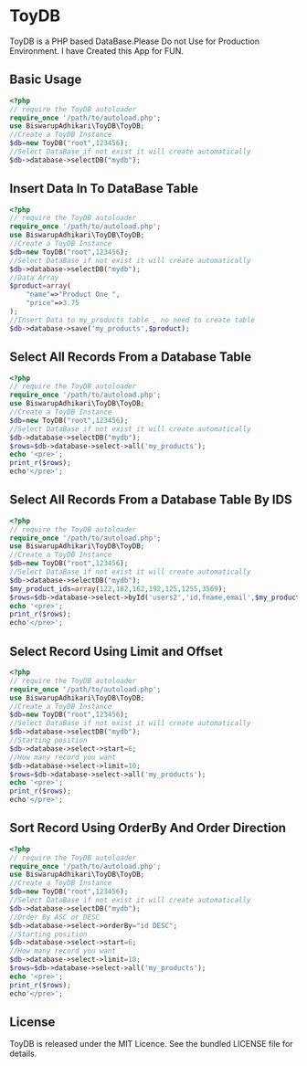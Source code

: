 # ToyDB #

ToyDB is a PHP based DataBase.Please Do not Use for Production Environment. I have Created this App for FUN.

## Basic Usage

```php
<?php
// require the ToyDB autoloader
require_once '/path/to/autoload.php'; 
use BiswarupAdhikari\ToyDB\ToyDB;
//Create a ToyDB Instance 
$db=new ToyDB("root",123456);
//Select DataBase if not exist it will create automatically
$db->database->selectDB("mydb");
```

## Insert Data In To DataBase Table

```php
<?php
// require the ToyDB autoloader
require_once '/path/to/autoload.php'; 
use BiswarupAdhikari\ToyDB\ToyDB;
//Create a ToyDB Instance 
$db=new ToyDB("root",123456);
//Select DataBase if not exist it will create automatically
$db->database->selectDB("mydb");
//Data Array
$product=array(
    "name"=>"Product One ",
    "price"=>3.75
);
//Insert Data to my_products table , no need to create table
$db->database->save('my_products',$product);
```

## Select All Records From a Database Table


```php
<?php
// require the ToyDB autoloader
require_once '/path/to/autoload.php'; 
use BiswarupAdhikari\ToyDB\ToyDB;
//Create a ToyDB Instance 
$db=new ToyDB("root",123456);
//Select DataBase if not exist it will create automatically
$db->database->selectDB("mydb");
$rows=$db->database->select->all('my_products');
echo '<pre>';
print_r($rows);
echo'</pre>';
```

## Select All Records From a Database Table By IDS


```php
<?php
// require the ToyDB autoloader
require_once '/path/to/autoload.php'; 
use BiswarupAdhikari\ToyDB\ToyDB;
//Create a ToyDB Instance 
$db=new ToyDB("root",123456);
//Select DataBase if not exist it will create automatically
$db->database->selectDB("mydb");
$my_product_ids=array(122,182,162,192,125,1255,3569);
$rows=$db->database->select->byId('users2','id,fname,email',$my_product_ids);
echo '<pre>';
print_r($rows);
echo'</pre>';
```

## Select Record Using Limit and Offset

```php
<?php
// require the ToyDB autoloader
require_once '/path/to/autoload.php'; 
use BiswarupAdhikari\ToyDB\ToyDB;
//Create a ToyDB Instance 
$db=new ToyDB("root",123456);
//Select DataBase if not exist it will create automatically
$db->database->selectDB("mydb");
//Starting position
$db->database->select->start=6;
//How many record you want
$db->database->select->limit=10;
$rows=$db->database->select->all('my_products');
echo '<pre>';
print_r($rows);
echo'</pre>';
```

## Sort Record Using OrderBy And Order Direction


```php
<?php
// require the ToyDB autoloader
require_once '/path/to/autoload.php'; 
use BiswarupAdhikari\ToyDB\ToyDB;
//Create a ToyDB Instance 
$db=new ToyDB("root",123456);
//Select DataBase if not exist it will create automatically
$db->database->selectDB("mydb");
//Order By ASC or DESC
$db->database->select->orderBy="id DESC";
//Starting position
$db->database->select->start=6;
//How many record you want
$db->database->select->limit=10;
$rows=$db->database->select->all('my_products');
echo '<pre>';
print_r($rows);
echo'</pre>';
```

## License

ToyDB is released under the MIT Licence. See the bundled LICENSE file for details.
